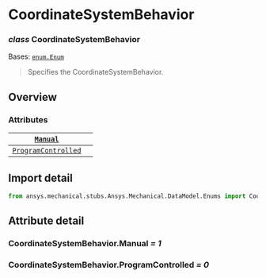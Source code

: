 # CoordinateSystemBehavior

### *class* CoordinateSystemBehavior

Bases: [`enum.Enum`](https://docs.python.org/3/library/enum.html#enum.Enum)

> Specifies the CoordinateSystemBehavior.

> <!-- !! processed by numpydoc !! -->

## Overview

### Attributes

| [`Manual`](#CoordinateSystemBehavior.Manual)                       |    |
|--------------------------------------------------------------------|----|
| [`ProgramControlled`](#CoordinateSystemBehavior.ProgramControlled) |    |

## Import detail

```python
from ansys.mechanical.stubs.Ansys.Mechanical.DataModel.Enums import CoordinateSystemBehavior
```

## Attribute detail

### CoordinateSystemBehavior.Manual *= 1*

### CoordinateSystemBehavior.ProgramControlled *= 0*
